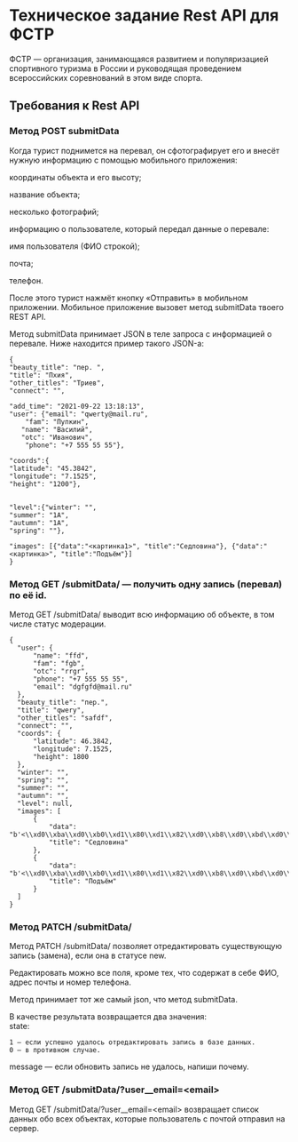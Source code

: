 # Техническое задание Rest API для ФСТР

ФСТР — организация, занимающаяся развитием и популяризацией спортивного туризма в России и руководящая проведением всероссийских соревнований в этом виде спорта.

## Требования к Rest API
### Метод POST submitData
  Когда турист поднимется на перевал, он сфотографирует его и внесёт нужную информацию с помощью мобильного приложения:
  
  координаты объекта и его высоту;
  
  название объекта;
  
  несколько фотографий;

  информацию о пользователе, который передал данные о перевале:

  имя пользователя (ФИО строкой);

  почта;

  телефон.

  После этого турист нажмёт кнопку «Отправить» в мобильном приложении. Мобильное приложение вызовет метод submitData твоего REST API.

  Метод submitData принимает JSON в теле запроса с информацией о перевале. Ниже находится пример такого JSON-а:

  ```
  {
"beauty_title": "пер. ",
"title": "Пхия",
"other_titles": "Триев",
"connect": "",

"add_time": "2021-09-22 13:18:13",
"user": {"email": "qwerty@mail.ru", 		
      "fam": "Пупкин",
  	 "name": "Василий",
  	 "otc": "Иванович",
      "phone": "+7 555 55 55"}, 

 "coords":{
"latitude": "45.3842",
"longitude": "7.1525",
"height": "1200"},


"level":{"winter": "",
"summer": "1А",
"autumn": "1А",
"spring": ""},

 "images": [{"data":"<картинка1>", "title":"Седловина"}, {"data":"<картинка>", "title":"Подъём"}]
}
  ```

### Метод GET /submitData/<id> — получить одну запись (перевал) по её id.
  Метод GET /submitData/<id> выводит всю информацию об объекте, в том числе статус модерации.
  ```
  {
    "user": {
        "name": "ffd",
        "fam": "fgb",
        "otc": "rrgr",
        "phone": "+7 555 55 55",
        "email": "dgfgfd@mail.ru"
    },
    "beauty_title": "пер.",
    "title": "qwery",
    "other_titles": "safdf",
    "connect": "",
    "coords": {
        "latitude": 46.3842,
        "longitude": 7.1525,
        "height": 1800
    },
    "winter": "",
    "spring": "",
    "summer": "",
    "autumn": "",
    "level": null,
    "images": [
        {
            "data": "b'<\\xd0\\xba\\xd0\\xb0\\xd1\\x80\\xd1\\x82\\xd0\\xb8\\xd0\\xbd\\xd0\\xba\\xd0\\xb01>'",
            "title": "Седловина"
        },
        {
            "data": "b'<\\xd0\\xba\\xd0\\xb0\\xd1\\x80\\xd1\\x82\\xd0\\xb8\\xd0\\xbd\\xd0\\xba\\xd0\\xb0>'",
            "title": "Подъём"
        }
    ]
  }
  ```
  
### Метод PATCH /submitData/<id>
  Метод PATCH /submitData/<id> позволяет отредактировать существующую запись (замена), если она в статусе new.
  
  Редактировать можно все поля, кроме тех, что содержат в себе ФИО, адрес почты и номер телефона. 
  
  Метод принимает тот же самый json, что метод submitData.
  
  В качестве результата возвращается два значения:  
  state:
  ```
  1 — если успешно удалось отредактировать запись в базе данных.
  0 — в противном случае.
  ```
  message — если обновить запись не удалось, напиши почему.
  
### Метод GET /submitData/?user__email=\<email\>
  Метод GET /submitData/?user__email=\<email\> возвращает список данных обо всех объектах, которые пользователь с почтой <email> отправил на сервер.
  
  
